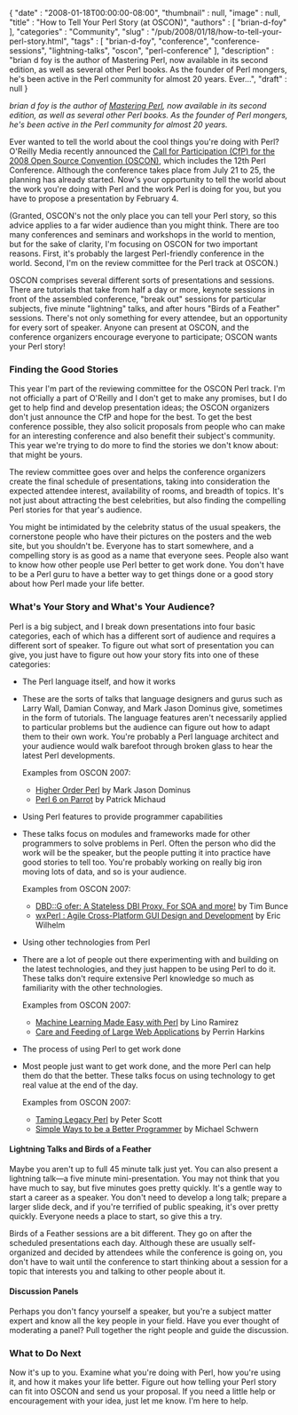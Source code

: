 {
   "date" : "2008-01-18T00:00:00-08:00",
   "thumbnail" : null,
   "image" : null,
   "title" : "How to Tell Your Perl Story (at OSCON)",
   "authors" : [
      "brian-d-foy"
   ],
   "categories" : "Community",
   "slug" : "/pub/2008/01/18/how-to-tell-your-perl-story.html",
   "tags" : [
      "brian-d-foy",
      "conference",
      "conference-sessions",
      "lightning-talks",
      "oscon",
      "perl-conference"
   ],
   "description" : "brian d foy is the author of Mastering Perl, now available in its second edition, as well as several other Perl books. As the founder of Perl mongers, he's been active in the Perl community for almost 20 years. Ever...",
   "draft" : null
}



*brian d foy is the author of [Mastering Perl](http://www.masteringperl.org/), now available in its second edition, as well as several other Perl books. As the founder of Perl mongers, he's been active in the Perl community for almost 20 years.*

Ever wanted to tell the world about the cool things you're doing with Perl? O'Reilly Media recently announced the [Call for Participation (CfP) for the 2008 Open Source Convention (OSCON)](http://en.oreilly.com/oscon2008/public/cfp/13), which includes the 12th Perl Conference. Although the conference takes place from July 21 to 25, the planning has already started. Now's your opportunity to tell the world about the work you're doing with Perl and the work Perl is doing for you, but you have to propose a presentation by February 4.

(Granted, OSCON's not the only place you can tell your Perl story, so this advice applies to a far wider audience than you might think. There are too many conferences and seminars and workshops in the world to mention, but for the sake of clarity, I'm focusing on OSCON for two important reasons. First, it's probably the largest Perl-friendly conference in the world. Second, I'm on the review committee for the Perl track at OSCON.)

OSCON comprises several different sorts of presentations and sessions. There are tutorials that take from half a day or more, keynote sessions in front of the assembled conference, "break out" sessions for particular subjects, five minute "lightning" talks, and after hours "Birds of a Feather" sessions. There's not only something for every attendee, but an opportunity for every sort of speaker. Anyone can present at OSCON, and the conference organizers encourage everyone to participate; OSCON wants your Perl story!

### Finding the Good Stories

This year I'm part of the reviewing committee for the OSCON Perl track. I'm not officially a part of O'Reilly and I don't get to make any promises, but I do get to help find and develop presentation ideas; the OSCON organizers don't just announce the CfP and hope for the best. To get the best conference possible, they also solicit proposals from people who can make for an interesting conference and also benefit their subject's community. This year we're trying to do more to find the stories we don't know about: that might be yours.

The review committee goes over and helps the conference organizers create the final schedule of presentations, taking into consideration the expected attendee interest, availability of rooms, and breadth of topics. It's not just about attracting the best celebrities, but also finding the compelling Perl stories for that year's audience.

You might be intimidated by the celebrity status of the usual speakers, the cornerstone people who have their pictures on the posters and the web site, but you shouldn't be. Everyone has to start somewhere, and a compelling story is as good as a name that everyone sees. People also want to know how other people use Perl better to get work done. You don't have to be a Perl guru to have a better way to get things done or a good story about how Perl made your life better.

### What's Your Story and What's Your Audience?

Perl is a big subject, and I break down presentations into four basic categories, each of which has a different sort of audience and requires a different sort of speaker. To figure out what sort of presentation you can give, you just have to figure out how your story fits into one of these categories:

-   The Perl language itself, and how it works
-   These are the sorts of talks that language designers and gurus such as Larry Wall, Damian Conway, and Mark Jason Dominus give, sometimes in the form of tutorials. The language features aren't necessarily applied to particular problems but the audience can figure out how to adapt them to their own work. You're probably a Perl language architect and your audience would walk barefoot through broken glass to hear the latest Perl developments.

    Examples from OSCON 2007:

    -   [Higher Order Perl](http://conferences.oreillynet.com/cs/os2007/view/e_sess/12819) by Mark Jason Dominus
    -   [Perl 6 on Parrot](http://conferences.oreillynet.com/cs/os2007/view/e_sess/13086) by Patrick Michaud

<!-- -->

-   Using Perl features to provide programmer capabilities
-   These talks focus on modules and frameworks made for other programmers to solve problems in Perl. Often the person who did the work will be the speaker, but the people putting it into practice have good stories to tell too. You're probably working on really big iron moving lots of data, and so is your audience.

    Examples from OSCON 2007:

    -   [DBD::G ofer: A Stateless DBI Proxy. For SOA and more!](http://conferences.oreillynet.com/cs/os2007/view/e_sess/12881) by Tim Bunce

    <!-- -->

    -   [wxPerl : Agile Cross-Platform GUI Design and Development](http://conferences.oreillynet.com/cs/os2007/view/e_sess/12956) by Eric Wilhelm

<!-- -->

-   Using other technologies from Perl
-   There are a lot of people out there experimenting with and building on the latest technologies, and they just happen to be using Perl to do it. These talks don't require extensive Perl knowledge so much as familiarity with the other technologies.

    Examples from OSCON 2007:

    -   [Machine Learning Made Easy with Perl](http://conferences.oreillynet.com/cs/os2007/view/e_sess/13020) by Lino Ramirez
    -   [Care and Feeding of Large Web Applications](http://conferences.oreillynet.com/cs/os2007/view/e_sess/13137) by Perrin Harkins

<!-- -->

-   The process of using Perl to get work done
-   Most people just want to get work done, and the more Perl can help them do that the better. These talks focus on using technology to get real value at the end of the day.

    Examples from OSCON 2007:

    -   [Taming Legacy Perl](http://conferences.oreillynet.com/cs/os2007/view/e_sess/12781) by Peter Scott
    -   [Simple Ways to be a Better Programmer](http://conferences.oreillynet.com/cs/os2007/view/e_sess/13216) by Michael Schwern

#### Lightning Talks and Birds of a Feather

Maybe you aren't up to full 45 minute talk just yet. You can also present a lightning talk—a five minute mini-presentation. You may not think that you have much to say, but five minutes goes pretty quickly. It's a gentle way to start a career as a speaker. You don't need to develop a long talk; prepare a larger slide deck, and if you're terrified of public speaking, it's over pretty quickly. Everyone needs a place to start, so give this a try.

Birds of a Feather sessions are a bit different. They go on after the scheduled presentations each day. Although these are usually self-organized and decided by attendees while the conference is going on, you don't have to wait until the conference to start thinking about a session for a topic that interests you and talking to other people about it.

#### Discussion Panels

Perhaps you don't fancy yourself a speaker, but you're a subject matter expert and know all the key people in your field. Have you ever thought of moderating a panel? Pull together the right people and guide the discussion.

### What to Do Next

Now it's up to you. Examine what you're doing with Perl, how you're using it, and how it makes your life better. Figure out how telling your Perl story can fit into OSCON and send us your proposal. If you need a little help or encouragement with your idea, just let me know. I'm here to help.
